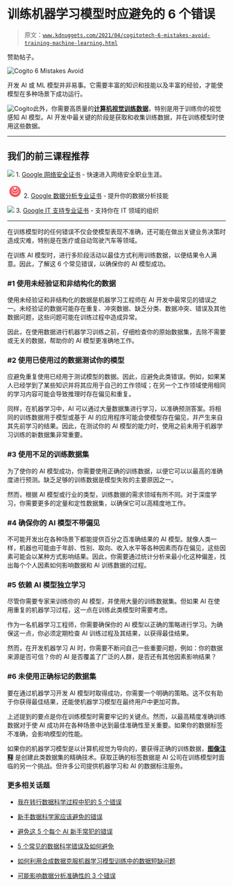 # 训练机器学习模型时应避免的 6 个错误

> 原文：[`www.kdnuggets.com/2021/04/cogitotech-6-mistakes-avoid-training-machine-learning.html`](https://www.kdnuggets.com/2021/04/cogitotech-6-mistakes-avoid-training-machine-learning.html)

赞助帖子。

![Cogito 6 Mistakes Avoid](https://bit.ly/31ScAYv)

开发 AI 或 ML 模型并非易事。它需要丰富的知识和技能以及丰富的经验，才能使模型在多种场景下成功运行。

![Cogito](https://www.cogitotech.com/?utm_source=KDNuggets&utm_medium=Blog&utm_campaign=Social)此外，你需要高质量的[**计算机视觉训练数据**](https://bit.ly/31ScAYv)，特别是用于训练你的视觉感知 AI 模型。AI 开发中最关键的阶段是获取和收集训练数据，并在训练模型时使用这些数据。

* * *

## 我们的前三课程推荐

![](img/0244c01ba9267c002ef39d4907e0b8fb.png) 1\. [Google 网络安全证书](https://www.kdnuggets.com/google-cybersecurity) - 快速进入网络安全职业生涯。

![](img/e225c49c3c91745821c8c0368bf04711.png) 2\. [Google 数据分析专业证书](https://www.kdnuggets.com/google-data-analytics) - 提升你的数据分析技能

![](img/0244c01ba9267c002ef39d4907e0b8fb.png) 3\. [Google IT 支持专业证书](https://www.kdnuggets.com/google-itsupport) - 支持你在 IT 领域的组织

* * *

在训练模型时的任何错误不仅会使模型表现不准确，还可能在做出关键业务决策时造成灾难，特别是在医疗或自动驾驶汽车等领域。

在训练 AI 模型时，进行多阶段活动以最佳方式利用训练数据，以便结果令人满意。因此，了解这 6 个常见错误，以确保你的 AI 模型成功。

### **#1 使用未经验证和非结构化的数据**

使用未经验证和非结构化的数据是机器学习工程师在 AI 开发中最常见的错误之一。未经验证的数据可能存在重复、冲突数据、缺乏分类、数据冲突、错误及其他数据问题，这些问题可能在训练过程中造成异常。

因此，在使用数据进行机器学习训练之前，仔细检查你的原始数据集，去除不需要或无关的数据，帮助你的 AI 模型更准确地工作。

### **#2 使用已使用过的数据测试你的模型**

应避免重复使用已经用于测试模型的数据。因此，应避免此类错误。例如，如果某人已经学到了某些知识并将其应用于自己的工作领域；在另一个工作领域使用相同的学习内容可能会导致推理时存在偏见和重复。

同样，在机器学习中，AI 可以通过大量数据集进行学习，以准确预测答案。将相同的训练数据用于模型或基于 AI 的应用程序可能会使模型存在偏见，并产生来自其先前学习的结果。因此，在测试你的 AI 模型的能力时，使用之前未用于机器学习训练的新数据集非常重要。

### **#3 使用不足的训练数据集**

为了使你的 AI 模型成功，你需要使用正确的训练数据，以便它可以以最高的准确度进行预测。缺乏足够的训练数据是模型失败的主要原因之一。

然而，根据 AI 模型或行业的类型，训练数据的需求领域有所不同。对于深度学习，你需要更多的定量和定性数据集，以确保它可以高精度地工作。

### **#4 确保你的 AI 模型不带偏见**

不可能开发出在各种场景下都能提供百分之百准确结果的 AI 模型。就像人类一样，机器也可能由于年龄、性别、取向、收入水平等各种因素而存在偏见，这些因素可能会以某种方式影响结果。因此，你需要通过统计分析来最小化这种偏差，找出每个个人因素如何影响数据和 AI 训练数据的过程。

### **#5 依赖 AI 模型独立学习**

尽管你需要专家来训练你的 AI 模型，并使用大量的训练数据集。但如果 AI 在使用重复的机器学习过程，这一点在训练此类模型时需要考虑。

作为一名机器学习工程师，你需要确保你的 AI 模型以正确的策略进行学习。为确保这一点，你必须定期检查 AI 训练过程及其结果，以获得最佳结果。

然而，在开发机器学习 AI 时，你需要不断问自己一些重要问题，例如：你的数据来源是否可信？你的 AI 是否覆盖了广泛的人群，是否还有其他因素影响结果？

### **#6 未使用正确标记的数据集**

要在通过机器学习开发 AI 模型时取得成功，你需要一个明确的策略。这不仅有助于你获得最佳结果，还能使机器学习模型在最终用户中更加可靠。

上述提到的要点是你在训练模型时需要牢记的关键点。然而，以最高精度准确训练数据对于使 AI 成功并在各种场景中达到最佳准确性至关重要。如果你的数据标签不准确，会影响模型的性能。

如果你的机器学习模型是以计算机视觉为导向的，要获得正确的训练数据，[**图像注释**](https://www.cogitotech.com/services/image-annotation/?utm_source=KDNuggets&utm_medium=Blog&utm_campaign=KDBuggetsApril) 是创建此类数据集的精确技术。获取正确的标签数据是 AI 公司在训练模型时面临的另一个挑战。但许多公司提供机器学习和 AI 的数据标注服务。

### 更多相关话题

+   [我在转行数据科学过程中犯的 5 个错误](https://www.kdnuggets.com/2023/07/5-mistakes-made-switching-data-science-career.html)

+   [新手数据科学家应该避免的错误](https://www.kdnuggets.com/2022/06/mistakes-newbie-data-scientists-avoid.html)

+   [避免这 5 个每个 AI 新手常犯的错误](https://www.kdnuggets.com/avoid-these-5-common-mistakes-every-novice-in-ai-makes)

+   [5 个常见的数据科学错误及如何避免](https://www.kdnuggets.com/5-common-data-science-mistakes-and-how-to-avoid-them)

+   [如何利用合成数据克服机器学习模型训练中的数据短缺问题](https://www.kdnuggets.com/2022/03/synthetic-data-overcome-data-shortages-machine-learning-model-training.html)

+   [可能影响数据分析准确性的 3 个错误](https://www.kdnuggets.com/2023/03/3-mistakes-could-affecting-accuracy-data-analytics.html)
